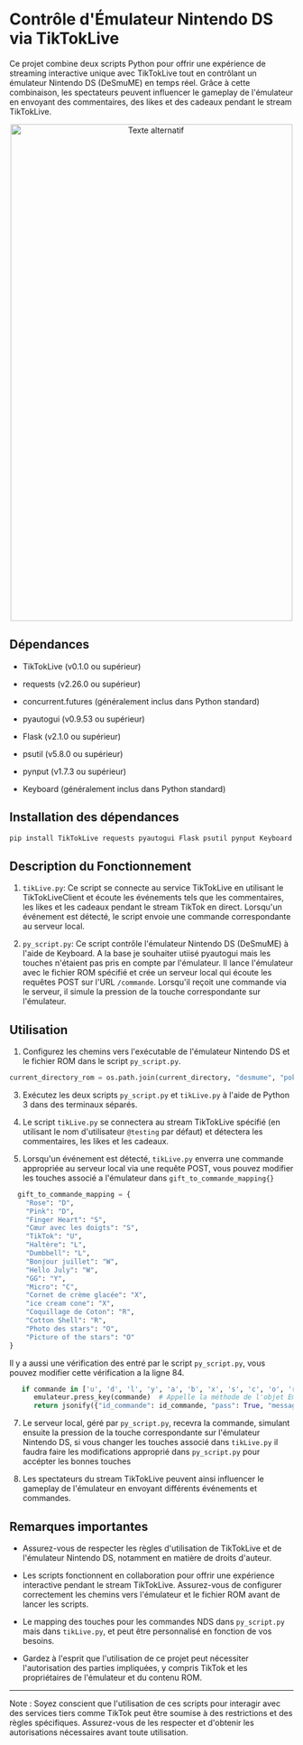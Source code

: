 # Contrôle d'Émulateur Nintendo DS via TikTokLive

Ce projet combine deux scripts Python pour offrir une expérience de streaming interactive unique avec TikTokLive tout en contrôlant un émulateur Nintendo DS (DeSmuME) en temps réel. Grâce à cette combinaison, les spectateurs peuvent influencer le gameplay de l'émulateur en envoyant des commentaires, des likes et des cadeaux pendant le stream TikTokLive.

<center><img src="https://github.com/maxxwwim/Controle-d-Emulateur-Nintendo-DS-via-TikTokLive/blob/48d21e4fe689be4917f2f214ed5a5a2f670f1530/1.png" style="text-align: center;" alt="Texte alternatif" width="500" height="880"></center>

## Dépendances

- TikTokLive (v0.1.0 ou supérieur)
- requests (v2.26.0 ou supérieur)
- concurrent.futures (généralement inclus dans Python standard)

- pyautogui (v0.9.53 ou supérieur)
- Flask (v2.1.0 ou supérieur)
- psutil (v5.8.0 ou supérieur)
- pynput (v1.7.3 ou supérieur)
- Keyboard (généralement inclus dans Python standard)

## Installation des dépendances

```py
pip install TikTokLive requests pyautogui Flask psutil pynput Keyboard 
```

## Description du Fonctionnement

1. `tikLive.py`: Ce script se connecte au service TikTokLive en utilisant le TikTokLiveClient et écoute les événements tels que les commentaires, les likes et les cadeaux pendant le stream TikTok en direct. Lorsqu'un événement est détecté, le script envoie une commande correspondante au serveur local.

2. `py_script.py`: Ce script contrôle l'émulateur Nintendo DS (DeSmuME) à l'aide de Keyboard. A la base je souhaiter utiisé pyautogui mais les touches n'étaient pas pris en compte par l'émulateur. Il lance l'émulateur avec le fichier ROM spécifié et crée un serveur local qui écoute les requêtes POST sur l'URL `/commande`. Lorsqu'il reçoit une commande via le serveur, il simule la pression de la touche correspondante sur l'émulateur.

## Utilisation

1. Configurez les chemins vers l'exécutable de l'émulateur Nintendo DS et le fichier ROM dans le script `py_script.py`.
   
```py
current_directory_rom = os.path.join(current_directory, "desmume", "pokemon.nds")
```

3. Exécutez les deux scripts `py_script.py` et `tikLive.py` à l'aide de Python 3 dans des terminaux séparés.

4. Le script `tikLive.py` se connectera au stream TikTokLive spécifié (en utilisant le nom d'utilisateur `@testing` par défaut) et détectera les commentaires, les likes et les cadeaux.

5. Lorsqu'un événement est détecté, `tikLive.py` enverra une commande appropriée au serveur local via une requête POST, vous pouvez modifier les touches associé a l'émulateur dans `gift_to_commande_mapping{}`
   
```py
  gift_to_commande_mapping = {
    "Rose": "D",
    "Pink": "D",
    "Finger Heart": "S",
    "Cœur avec les doigts": "S",
    "TikTok": "U",
    "Haltère": "L",
    "Dumbbell": "L",
    "Bonjour juillet": "W",
    "Hello July": "W",
    "GG": "Y",
    "Micro": "C",
    "Cornet de crème glacée": "X",
    "ice cream cone": "X",
    "Coquillage de Coton": "R",
    "Cotton Shell": "R",
    "Photo des stars": "O",
    "Picture of the stars": "O"
}

```
Il y a aussi une vérification des entré par le script `py_script.py`, vous pouvez modifier cette vérification a la ligne 84.
```py
   if commande in ['u', 'd', 'l', 'y', 'a', 'b', 'x', 's', 'c', 'o', 'r', 'w','U', 'D', 'L', 'Y', 'A', 'B', 'X', 'S', 'C', 'O', 'R', 'W']: 
      emulateur.press_key(commande)  # Appelle la méthode de l'objet EmulateurNDS pour simuler la pression de touche
      return jsonify({"id_commande": id_commande, "pass": True, "message": "Commande reçue et traitée"})
```
7. Le serveur local, géré par `py_script.py`, recevra la commande, simulant ensuite la pression de la touche correspondante sur l'émulateur Nintendo DS, si vous changer les touches associé dans `tikLive.py` il faudra faire les modifications approprié dans `py_script.py` pour accépter les bonnes touches 

8. Les spectateurs du stream TikTokLive peuvent ainsi influencer le gameplay de l'émulateur en envoyant différents événements et commandes.

## Remarques importantes

- Assurez-vous de respecter les règles d'utilisation de TikTokLive et de l'émulateur Nintendo DS, notamment en matière de droits d'auteur.

- Les scripts fonctionnent en collaboration pour offrir une expérience interactive pendant le stream TikTokLive. Assurez-vous de configurer correctement les chemins vers l'émulateur et le fichier ROM avant de lancer les scripts.

- Le mapping des touches pour les commandes NDS dans `py_script.py` mais dans `tikLive.py`, et peut être personnalisé en fonction de vos besoins.

- Gardez à l'esprit que l'utilisation de ce projet peut nécessiter l'autorisation des parties impliquées, y compris TikTok et les propriétaires de l'émulateur et du contenu ROM.


---

Note : Soyez conscient que l'utilisation de ces scripts pour interagir avec des services tiers comme TikTok peut être soumise à des restrictions et des règles spécifiques. Assurez-vous de les respecter et d'obtenir les autorisations nécessaires avant toute utilisation.
